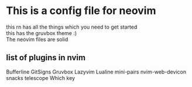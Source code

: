 # This is a config file for neovim
this rn has all the things which you need to get started<br/>
this has the gruvbox theme :)<br/>
The neovim files are solid<br/>

## list of plugins in nvim
Bufferline 
GitSigns
Gruvbox 
Lazyvim
Lualine
mini-pairs
nvim-web-devicon
snacks
telescope
Which key

